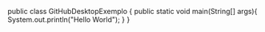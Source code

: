 public class GitHubDesktopExemplo {
public static void main(String[] args){
System.out.println("Hello World");
}
}
